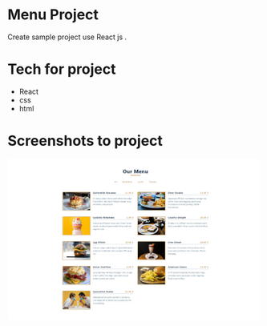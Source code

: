 #  Menu Project 

 Create sample project use React js .

# Tech for project
- React 
- css 
- html 
 # Screenshots to project


![project](public/images/project.png)

















